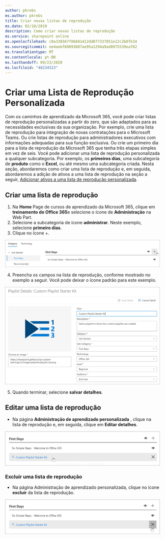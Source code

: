 ```yaml
---
author: pkrebs
ms.author: pkrebs
title: Criar novas listas de reprodução
ms.date: 02/18/2019
description: Como criar novas listas de reprodução
ms.service: sharepoint online
ms.openlocfilehash: c0a338567f06601412dd077337051e12c2b0fb34
ms.sourcegitcommit: ee4aebf60893887ae95a1294a9ad8975539ea762
ms.translationtype: MT
ms.contentlocale: pt-BR
ms.lasthandoff: 09/23/2020
ms.locfileid: "48234523"
---
```

# <a name="create-a-custom-playlist"></a>Criar uma Lista de Reprodução Personalizada

Com os caminhos de aprendizado da Microsoft 365, você pode criar listas de reprodução personalizadas a partir do zero, que são adaptados para as necessidades exclusivas da sua organização. Por exemplo, crie uma lista de reprodução para integração de novas contratações para o Microsoft Teams. Ou crie listas de reprodução para administradores executivos com informações adequadas para sua função exclusiva. Ou crie um primeiro dia para a lista de reprodução da Microsoft 365 que tenha três etapas simples em vez de seis. Você pode adicionar uma lista de reprodução personalizada a qualquer subcategoria. Por exemplo, os **primeiros dias**, uma subcategoria de **produto** como o **Excel**, ou até mesmo uma subcategoria criada. Nesta seção, abordaremos como criar uma lista de reprodução e, em seguida, abordaremos a adição de ativos a uma lista de reprodução na seção a seguir, [Adicionar ativos a uma lista de reprodução personalizada](custom_addassets.md).

## <a name="create-a-playlist"></a>Criar uma lista de reprodução 

1. Na **Home** Page de cursos de aprendizado da Microsoft 365, clique em **treinamento do Office 365**e selecione o ícone de **Administração** na Web Part. 
2. Selecione a subcategoria de ícone **administrar**. Neste exemplo, selecione **primeiro dias**.  
3. Clique no ícone +.  

![cg-newplaylistbtn.png](media/cg-newplaylistbtn.png)

4.  Preencha os campos na lista de reprodução, conforme mostrado no exemplo a seguir. Você pode deixar o ícone padrão para este exemplo. 

![cg-newplaylistdetails.png](media/cg-newplaylistdetails.png)

5.  Quando terminar, selecione **salvar detalhes**. 

## <a name="edit-a-playlist"></a>Editar uma lista de reprodução

- Na página **Administração de aprendizado personalizada** , clique na lista de reprodução e, em seguida, clique em **Editar detalhes**.  

![cg-editplaylist.png](media/cg-editplaylist.png)

### <a name="delete-a-playlist"></a>Excluir uma lista de reprodução

- Na página Administração de aprendizado personalizada, clique no ícone **excluir** da lista de reprodução.  

![cg-deleteplaylist.png](media/cg-deleteplaylist.png)